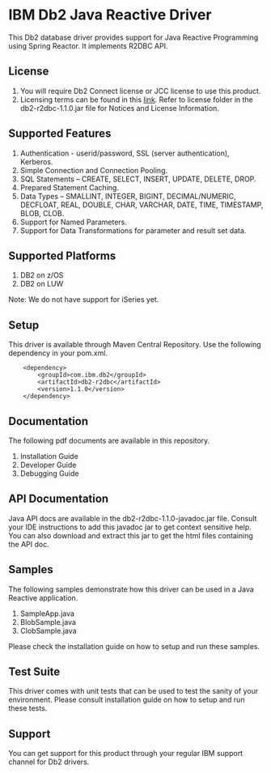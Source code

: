 # IBM Db2 Java Reactive Driver

This Db2 database driver provides support for Java Reactive Programming using Spring Reactor. It implements R2DBC API.

## License
1. You will require Db2 Connect license or JCC license to use this product.
1. Licensing terms can be found in this [link](https://www.ibm.com/terms/?id=L-TGGQ-CSZLVM). Refer to license folder in the db2-r2dbc-1.1.0.jar file for Notices and License Information.

## Supported Features
1. Authentication - userid/password, SSL (server authentication), Kerberos.
1. Simple Connection and Connection Pooling.
1. SQL Statements – CREATE, SELECT, INSERT, UPDATE, DELETE, DROP.
1. Prepared Statement Caching.
1. Data Types – SMALLINT, INTEGER, BIGINT, DECIMAL/NUMERIC, DECFLOAT, REAL, DOUBLE, CHAR, VARCHAR, DATE, TIME, TIMESTAMP, BLOB, CLOB.
1. Support for Named Parameters.
1. Support for Data Transformations for parameter and result set data.

## Supported Platforms
1. DB2 on z/OS
1. DB2 on LUW

Note: We do not have support for iSeries yet.

## Setup
This driver is available through Maven Central Repository. Use the following dependency in your pom.xml.

```
    <dependency>
        <groupId>com.ibm.db2</groupId>
        <artifactId>db2-r2dbc</artifactId>
        <version>1.1.0</version>
    </dependency>
```

## Documentation
The following pdf documents are available in this repository.
1. Installation Guide
1. Developer Guide
1. Debugging Guide

## API Documentation
Java API docs are available in the db2-r2dbc-1.1.0-javadoc.jar file. Consult your IDE instructions to add this javadoc jar to get context sensitive help. You can also download and extract this jar to get the html files containing the API doc.

## Samples
The following samples demonstrate how this driver can be used in a Java Reactive application. 
1. SampleApp.java
1. BlobSample.java
1. ClobSample.java

Please check the installation guide on how to setup and run these samples.

## Test Suite
This driver comes with unit tests that can be used to test the sanity of your environment. Please consult installation guide on how to setup and run these tests.

## Support
You can get support for this product through your regular IBM support channel for Db2 drivers.

